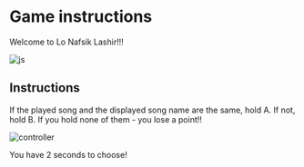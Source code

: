 # Game instructions

Welcome to Lo Nafsik Lashir!!!

![js](https://static.wixstatic.com/media/ec2793_0dbb07c3f5ba402fba2e4973d373e2e7~mv2.gif)

## Instructions

If the played song and the displayed song name are the same, hold A. If not, hold B. If you hold none of them - you lose a point!!

![controller](https://media.giphy.com/media/oudb98XSukaU8/giphy.gif)

You have 2 seconds to choose!
